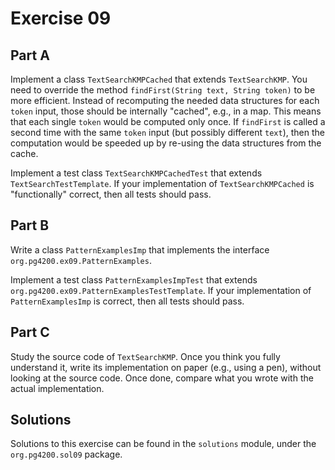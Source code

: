 # Exercise 09

## Part A

Implement a class `TextSearchKMPCached` that extends `TextSearchKMP`.
You need to override the method `findFirst(String text, String token)` to
be more efficient.
Instead of recomputing the needed data structures for each `token` input,
those should be internally "cached", e.g., in a map.
This means that each single `token` would be computed only once.
If `findFirst` is called a second time with the same `token` input (but possibly
different `text`), then the computation
would be speeded up by re-using the data structures from the cache. 

Implement a test class `TextSearchKMPCachedTest` that extends `TextSearchTestTemplate`.
If your implementation of `TextSearchKMPCached` is "functionally" correct, then all tests
should pass.

## Part B

Write a class `PatternExamplesImp` that implements the interface
 `org.pg4200.ex09.PatternExamples`.

Implement a test class `PatternExamplesImpTest` that extends 
`org.pg4200.ex09.PatternExamplesTestTemplate`.
If your implementation of  `PatternExamplesImp` is correct, 
then all tests should pass. 


## Part C

Study the source code of `TextSearchKMP`.
Once you think you fully understand it, write its implementation
on paper (e.g., using a pen), without looking at the source code.
Once done, compare what you wrote with the actual implementation.


## Solutions

Solutions to this exercise can be found in the `solutions`
module, under the `org.pg4200.sol09` package.

